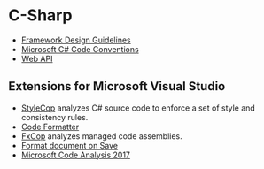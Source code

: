 # C-Sharp

* [Framework Design Guidelines](https://docs.microsoft.com/en-us/dotnet/standard/design-guidelines/)
* [Microsoft C# Code Conventions](https://docs.microsoft.com/en-us/dotnet/csharp/programming-guide/inside-a-program/coding-conventions)
* [Web API](https://docs.microsoft.com/en-us/aspnet/web-api/)

## Extensions for Microsoft Visual Studio

* [StyleCop](https://github.com/StyleCop/StyleCop) analyzes C# source code to
  enforce a set of style and consistency rules.
* [Code Formatter](https://marketplace.visualstudio.com/items?itemName=vs-publisher-599079.CodeFormatter)
* [FxCop](<https://msdn.microsoft.com/en-us/library/bb429476(VS.80).aspx>)
  analyzes managed code assemblies.
* [Format document on Save](https://marketplace.visualstudio.com/items?itemName=mynkow.FormatdocumentonSave)
* [Microsoft Code Analysis 2017](https://marketplace.visualstudio.com/items?itemName=VisualStudioPlatformTeam.MicrosoftCodeAnalysis2017)
